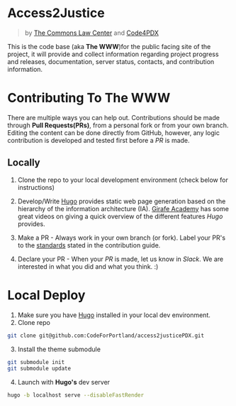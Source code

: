 # Access2Justice 
>by [The Commons Law Center](https://thecommonslawcenter.org) and [Code4PDX](https://codeforpdx.herokuapp.com)

This is the code base (aka **The WWW**)for the public facing site of the project, it will provide and collect information regarding project progress and releases, documentation, server status, contacts, and contribution information.

# Contributing To The WWW

There are multiple ways you can help out. Contributions should be made through **Pull Requests(PRs)**, from a personal fork or from your own branch. Editing the content can be done directly from GitHub, however, any logic contribution is developed and tested first before a *PR* is made.

## Locally
1. Clone the repo to your local development environment (check below for instructions)

2. Develop/Write
[Hugo](https://gohugo.io) provides static web page generation based on the hierarchy of the information architecture (IA). [Girafe Academy](https://youtu.be/qtIqKaDlqXo) has some great videos on giving a quick overview of the different features *Hugo* provides.

3. Make a PR - Always work in your own branch (or fork). Label your PR's to the [standards](#) stated in the contribution guide.

4. Declare your PR - When your *PR* is made, let us know in *Slack*. We are interested in what you did and what you think. :) 

# Local Deploy

1. Make sure you have [Hugo](https://gohugo.io) installed in your local dev environment. 
2. Clone repo
```bash
git clone git@github.com:CodeForPortland/access2justicePDX.git
```
3. Install the theme submodule
```bash
git submodule init
git submodule update
```
4. Launch with **Hugo's** dev server
```bash
hugo -b localhost serve --disableFastRender
```
